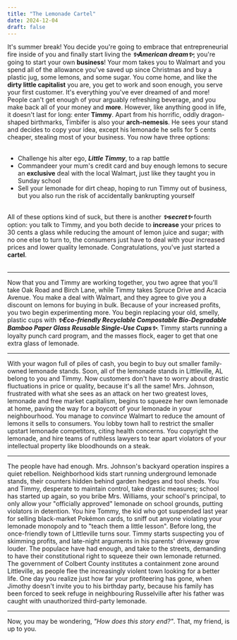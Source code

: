 ```yaml
---
title: "The Lemonade Cartel"
date: 2024-12-04
draft: false
---
```


It's summer break! You decide you're going to embrace that entrepreneurial fire inside of you and finally start living the ***✨American dream✨***; you're going to start your own **business**!
 Your mom takes you to Walmart and you spend all of the allowance you've saved up since Christmas and buy a plastic jug, some lemons, and some sugar. 
You come home, and like the **dirty little capitalist** you are, you get to work and soon enough, you serve your first customer. 
It's everything you've ever dreamed of and more! People can't get enough of your arguably refreshing beverage, and you make back all of your money and **more**. However, like anything good in life, it doesn't last for long: enter **Timmy**. Apart from his horrific, oddly dragon-shaped birthmarks, Timbifer is also your **arch-nemesis**. He sees your stand and decides to copy your idea, except his lemonade he sells for 5 cents cheaper, stealing most of your business. You now have three options:<br><br>

- Challenge his alter ego, ***Little Timmy***, to a rap battle
- Commandeer your mum's credit card and buy enough lemons to secure an **exclusive** deal with the local Walmart, just like they taught you in Sunday school
- Sell your lemonade for dirt cheap, hoping to run Timmy out of business, but you also run the risk of accidentally bankrupting yourself<br><br>

All of these options kind of suck, but there is another ***✨️secret✨️*** fourth option: you talk to Timmy, and you both decide to **increase** your prices to 30 cents a glass while reducing the amount of lemon juice and sugar; with no one else to turn to, the consumers just have to deal with your increased prices and lower quality lemonade. Congratulations, you've just started a **cartel**.<br><br>

---

Now that you and Timmy are working together, you two agree that you'll take Oak Road and Birch Lane, while Timmy takes Spruce Drive and Acacia Avenue. You make a deal with Walmart, and they agree to give you a discount on lemons for buying in bulk. Because of your increased profits, you two begin experimenting more. You begin replacing your old, smelly, plastic cups with ***✨️Eco-friendly Recyclable Compostable Bio-Degradable Bamboo Paper Glass Reusable Single-Use Cups✨️***. Timmy starts running a loyalty punch card program, and the masses flock, eager to get that one extra glass of lemonade.

---

With your wagon full of piles of cash, you begin to buy out smaller family-owned lemonade stands. Soon, all of the lemonade stands in Littleville, AL belong to you and Timmy. Now customers don't have to worry about drastic fluctuations in price or quality, because it's all the same! Mrs. Johnson, frustrated with what she sees as an attack on her two greatest loves, lemonade and free market capitalism, begins to squeeze her own lemonade at home, paving the way for a boycott of your lemonade in your neighbourhood. You manage to *convince* Walmart to reduce the amount of lemons it sells to consumers. You lobby town hall to restrict the smaller upstart lemonade competitors, citing health concerns. You copyright the lemonade, and hire teams of ruthless lawyers to tear apart violators of your intellectual property like bloodhounds on a steak.

---

The people have had enough. Mrs. Johnson's backyard operation inspires a quiet rebellion. Neighborhood kids start running underground lemonade stands, their counters hidden behind garden hedges and tool sheds. You and Timmy, desperate to maintain control, take drastic measures; school has started up again, so you bribe Mrs. Williams, your school's principal, to only allow your "officially approved" lemonade on school grounds, putting violators in detention. You hire Tommy, the kid who got suspended last year for selling black-market Pokémon cards, to sniff out anyone violating your lemonade monopoly and to "teach them a little lesson". Before long, the once-friendly town of Littleville turns sour. Timmy starts suspecting you of skimming profits, and late-night arguments in his parents' driveway grow louder. The populace have had enough, and take to the streets, demanding to have their constitutional right to squeeze their own lemonade returned. The government of Colbert County institutes a containment zone around Littleville, as people flee the increasingly violent town looking for a better life. One day you realize just how far your profiteering has gone, when Jimothy doesn't invite you to his birthday party, because his family has been forced to seek refuge in neighbouring Russelville after his father was caught with unauthorized third-party lemonade.

---

Now, you may be wondering, *"How does this story end?"*. That, my friend, is up to you.

